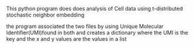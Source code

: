 This python program does does analysis of Cell data using t-distributed stochastic neighbor embedding

the program associated the two files by using Unique Molecular Identifier(UMI)found in both and creates a dictionary where the UMI is the key and the x and y values are the values in a list 


